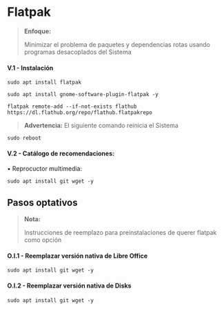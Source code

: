 # Flatpak

> **Enfoque:**
> <p> <p>
>  
> Minimizar el problema de paquetes y dependencias rotas usando programas desacoplados del Sistema 

#### V.1 - Instalación

~~~
sudo apt install flatpak
~~~

~~~
sudo apt install gnome-software-plugin-flatpak -y
~~~

~~~
flatpak remote-add --if-not-exists flathub https://dl.flathub.org/repo/flathub.flatpakrepo
~~~

> **Advertencia:** El siguiente comando reinicia el Sistema
~~~
sudo reboot
~~~

#### V.2 - Catálogo de recomendaciones:


• Reprocuctor multimedia:

~~~
sudo apt install git wget -y
~~~

## Pasos optativos

> **Nota:**
> <p> <p>
>  
> Instrucciones de reemplazo para preinstalaciones de querer flatpak como opción


#### O.I.1 - Reemplazar versión nativa de Libre Office

~~~
sudo apt install git wget -y
~~~

#### O.I.2 - Reemplazar versión nativa de Disks

~~~
sudo apt install git wget -y
~~~

